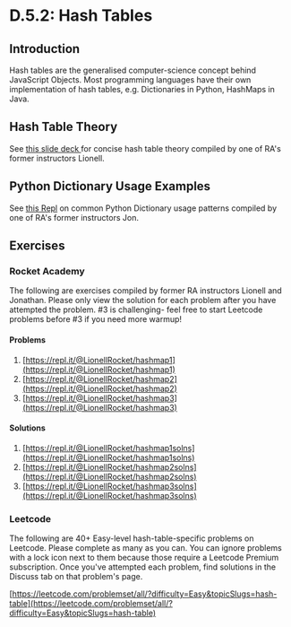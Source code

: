 # D.5.2: Hash Tables

## Introduction

Hash tables are the generalised computer-science concept behind JavaScript Objects. Most programming languages have their own implementation of hash tables, e.g. Dictionaries in Python, HashMaps in Java.

## Hash Table Theory

See [this slide deck ](https://docs.google.com/presentation/d/15nBnrcsigXujmNuIAa6QZ0dGr8E1JeWHVdtmPukuGno/edit?usp=sharing)for concise hash table theory compiled by one of RA's former instructors Lionell.

## Python Dictionary Usage Examples

See [this Repl](https://repl.it/@kaiyuanneo/hashmapapplications#main.py) on common Python Dictionary usage patterns compiled by one of RA's former instructors Jon.

## Exercises

### Rocket Academy

The following are exercises compiled by former RA instructors Lionell and Jonathan. Please only view the solution for each problem after you have attempted the problem. \#3 is challenging- feel free to start Leetcode problems before \#3 if you need more warmup!

#### Problems

1. [https://repl.it/@LionellRocket/hashmap1](https://repl.it/@LionellRocket/hashmap1)
2. [https://repl.it/@LionellRocket/hashmap2](https://repl.it/@LionellRocket/hashmap2)
3. [https://repl.it/@LionellRocket/hashmap3](https://repl.it/@LionellRocket/hashmap3)

#### Solutions

1. [https://repl.it/@LionellRocket/hashmap1solns](https://repl.it/@LionellRocket/hashmap1solns)
2. [https://repl.it/@LionellRocket/hashmap2solns](https://repl.it/@LionellRocket/hashmap2solns)
3. [https://repl.it/@LionellRocket/hashmap3solns](https://repl.it/@LionellRocket/hashmap3solns)

### Leetcode

The following are 40+ Easy-level hash-table-specific problems on Leetcode. Please complete as many as you can. You can ignore problems with a lock icon next to them because those require a Leetcode Premium subscription. Once you've attempted each problem, find solutions in the Discuss tab on that problem's page.

[https://leetcode.com/problemset/all/?difficulty=Easy&topicSlugs=hash-table](https://leetcode.com/problemset/all/?difficulty=Easy&topicSlugs=hash-table)

